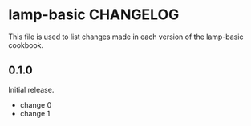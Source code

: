 # lamp-basic CHANGELOG

This file is used to list changes made in each version of the lamp-basic cookbook.

## 0.1.0

Initial release.

- change 0
- change 1
